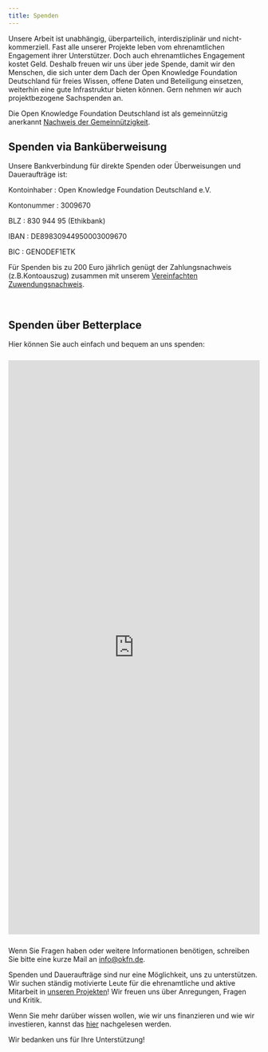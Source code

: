 ```yaml
---
title: Spenden
---
```


Unsere Arbeit ist unabhängig, überparteilich, interdisziplinär und nicht-kommerziell. Fast alle unserer Projekte leben vom ehrenamtlichen Engagement ihrer Unterstützer. Doch auch ehrenamtliches Engagement kostet Geld. Deshalb freuen wir uns über jede Spende, damit wir den Menschen, die sich unter dem Dach der Open Knowledge Foundation Deutschland für freies Wissen, offene Daten und Beteiligung einsetzen, weiterhin eine gute Infrastruktur bieten können. Gern nehmen wir auch projektbezogene Sachspenden an.

Die Open Knowledge Foundation Deutschland ist als gemeinnützig anerkannt [Nachweis der Gemeinnützigkeit](https://okfn.de/files/verein/Freistellungsbescheid-21-08-2017.pdf).

## Spenden via Banküberweisung

Unsere Bankverbindung für direkte Spenden oder Überweisungen und Daueraufträge ist:

Kontoinhaber
: Open Knowledge Foundation Deutschland e.V.

Kontonummer
: 3009670

BLZ
: 830 944 95 (Ethikbank)

IBAN
: DE89830944950003009670

BIC
: GENODEF1ETK

Für Spenden bis zu 200 Euro jährlich genügt der Zahlungsnachweis (z.B.Kontoauszug) zusammen mit unserem 
[Vereinfachten Zuwendungsnachweis](https://okfn.de/files/verein/OKF_Zuwendungen_vereinfachte_Zuwendungsbest.pdf).

  <br>

## Spenden über Betterplace

Hier können Sie auch einfach und bequem an uns spenden:
<iframe width="100%" height="1150px" name="Spenden" style="border:0; padding-top:10px; padding-bottom:10px;max-width: 600px;display: block; margin: 0 0;" src="https://www.betterplace.org/de/organisations/okfde/iframe_donations/new">
  &lt;p&gt;&lt;a href="https://www.betterplace.org/de/organisations/okfde/partner_donations/new?utm_campaign=donate_btn_for_orgs&amp;#038;utm_content=okfde&amp;#038;utm_medium=external_banner&amp;#038;utm_source=orgs" target="_blank" title="Jetzt spenden mit betterplace.org!"&gt;&lt;img alt="Jetzt spenden mit betterplace.org!" height="101" src="//asset1.betterplace.org/assets/partner_widget_de-b9e7b3594d0ed53e86f32f793869d3ce.png" style="border:0px" width="160" /&gt;
&lt;/a&gt;&lt;/p&gt;
</iframe>

Wenn Sie Fragen haben oder weitere Informationen benötigen, schreiben Sie bitte eine kurze Mail an <a href="mailto:info@okfn.de">info@okfn.de</a>.

Spenden und Daueraufträge sind nur eine Möglichkeit, uns zu unterstützen. Wir suchen ständig motivierte Leute für die ehrenamtliche und aktive Mitarbeit in [unseren Projekten](https://okfn.de/projekte/)! Wir freuen uns über Anregungen, Fragen und Kritik.

Wenn Sie mehr darüber wissen wollen, wie wir uns finanzieren und wie wir investieren, kannst das [hier](https://okfn.de/verein/) nachgelesen werden.

Wir bedanken uns für Ihre Unterstützung!

